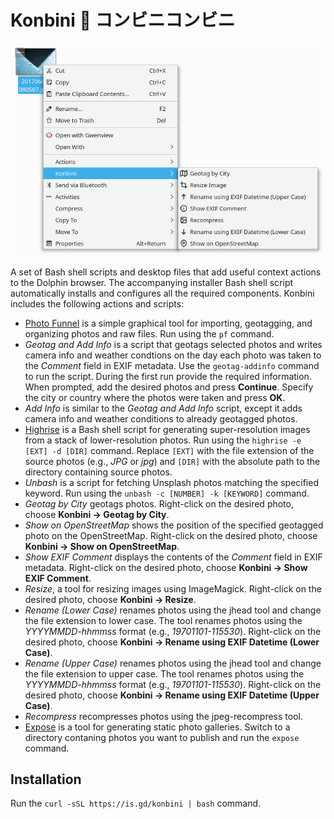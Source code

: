 # Konbini :cherry_blossom: コンビニコンビニ

<img src="konbini.png" alt="Konbini">

A set of Bash shell scripts and desktop files that add useful context actions to the Dolphin browser. The accompanying installer Bash shell script automatically installs and configures all the required components. Konbini includes the following actions and scripts:

- [Photo Funnel](https://gitlab.com/dmpop/photo-funnel) is a simple graphical tool for importing, geotagging, and organizing photos and raw files. Run using the `pf` command.
- *Geotag and Add Info* is a script that geotags selected photos and writes camera info and weather condtions on the day each photo was taken to the *Comment* field in EXIF metadata. Use the `geotag-addinfo` command to run the script. During the first run provide the required information. When prompted, add the desired photos and press **Continue**. Specify the city or country where the photos were taken and press **OK**.
- *Add Info* is similar to the *Geotag and Add Info* script, except it adds camera info and weather conditions to already geotagged photos.
- [Highrise](https://gitlab.com/dmpop/highrise) is a Bash shell script for generating super-resolution images from a stack of lower-resolution photos. Run using the `highrise -e [EXT] -d [DIR]` command. Replace `[EXT]` with the file extension of the source photos (e.g., *JPG* or *jpg*) and `[DIR]` with the absolute path to the directory containing source photos.
- *Unbash* is a script for fetching Unsplash photos matching the specified keyword. Run using the `unbash -c [NUMBER] -k [KEYWORD]` command.
- *Geotag by City* geotags photos. Right-click on the desired photo, choose **Konbini → Geotag by City**.
- *Show on OpenStreetMap* shows the position of the specified geotagged photo on the OpenStreetMap. Right-click on the desired photo, choose **Konbini → Show on OpenStreetMap**.
- *Show EXIF Comment* displays the contents of the *Comment* field in EXIF metadata.  Right-click on the desired photo, choose **Konbini → Show EXIF Comment**.
- *Resize*, a tool for resizing images using ImageMagick. Right-click on the desired photo, choose **Konbini → Resize**.
- *Rename (Lower Case)* renames photos using the jhead tool and change the file extension to lower case. The tool renames photos using the *YYYYMMDD-hhmmss* format (e.g., *19701101-115530*). Right-click on the desired photo, choose **Konbini → Rename using EXIF Datetime (Lower Case)**.
- *Rename (Upper Case)* renames photos using the jhead tool and change the file extension to upper case. The tool renames photos using the *YYYYMMDD-hhmmss* format (e.g., *19701101-115530*). Right-click on the desired photo, choose **Konbini → Rename using EXIF Datetime (Upper Case)**.
- *Recompress* recompresses photos using the jpeg-recompress tool.
- [Expose](https://github.com/Jack000/Expose) is a tool for generating static photo galleries. Switch to a directory contaning photos you want to publish and run the `expose` command.

## Installation

Run the `curl -sSL https://is.gd/konbini | bash` command.
